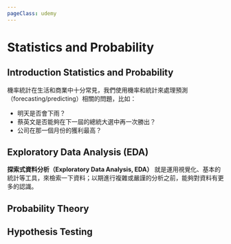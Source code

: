 ```yaml
---
pageClass: udemy
---
```



# Statistics and Probability

## Introduction Statistics and Probability

機率統計在生活和商業中十分常見，我們使用機率和統計來處理預測（forecasting/predicting）相關的問題，比如：

- 明天是否會下雨？
- 蔡英文是否能夠在下一屆的總統大選中再一次勝出？
- 公司在那一個月份的獲利最高？

## Exploratory Data Analysis (EDA)

**探索式資料分析（Exploratory Data Analysis, EDA）** 就是運用視覺化、基本的統計等工具，來檢索一下資料；以期進行複雜或嚴謹的分析之前，能夠對資料有更多的認識。

## Probability Theory

## Hypothesis Testing